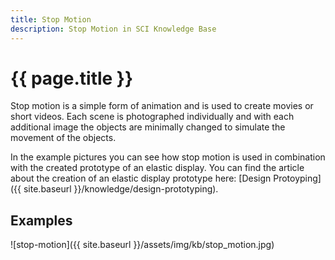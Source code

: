 ```yaml
---
title: Stop Motion
description: Stop Motion in SCI Knowledge Base
---
```


# {{ page.title }}

Stop motion is a simple form of animation and is used to create movies or short videos. Each scene is photographed individually and with each additional image the objects are minimally changed to simulate the movement of the objects.

In the example pictures you can see how stop motion is used in combination with the created prototype of an elastic display. You can find the article about the creation of an elastic display prototype here: [Design Protoyping]({{ site.baseurl }}/knowledge/design-prototyping).

## Examples

![stop-motion]({{ site.baseurl }}/assets/img/kb/stop_motion.jpg)